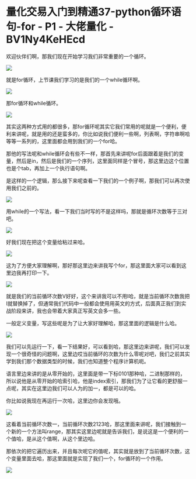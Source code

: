 # 量化交易入门到精通37-python循环语句-for - P1 - 大佬量化 - BV1Ny4KeHEcd

欢迎伙伴们啊，那我们现在开始学习我们非常重要的一个循环。

![](img/e23167372a69f6db6262e35f0dec49c3_1.png)

就是for循环，上节课我们学习的是我们的一个while循环啊。

![](img/e23167372a69f6db6262e35f0dec49c3_3.png)

那for循环和while循环。

![](img/e23167372a69f6db6262e35f0dec49c3_5.png)

其实这两种方式用的都很多，那for循环呢其实它我们常用的呢就是一个便利，便利来讲呢，就是用的还是蛮多的，你比如说我们便利一些啊，列表啊，字符串啊哈等等一系列的，这里面都会用到我们的一个for哈。

那他的写法呢和while循环会有些不一样，那首先来讲呢for后面跟着是我们的变量，然后是in，然后是我们的一个序列，这里面同样是个冒号，那这里边这个位置也是个tab，再加上一个执行语句啊。

是这样的一个逻辑，那么接下来呢查看一下我们的一个例子啊，那我们可以再次使用我们之前的。

![](img/e23167372a69f6db6262e35f0dec49c3_7.png)

用while的一个写法，看一下我们当时写的不是这样吗，那就是循环次数等于三对吧。

![](img/e23167372a69f6db6262e35f0dec49c3_9.png)

好我们现在把这个变量给粘过来哈。

![](img/e23167372a69f6db6262e35f0dec49c3_11.png)

这为了方便大家理解啊，那好那这里边来讲我写个for，那这里面大家可以看到这里边我再打印一下。

![](img/e23167372a69f6db6262e35f0dec49c3_13.png)

就是我们的当前循环次数V好好，这个来讲我可以不用I哈，就是当前循环次数我把I就替换掉了，但通常我们代码中一般都会使用用英文的方式，后面真正我们到实战阶段来讲，我也会带着大家真正写英文会多一些。

一般定义变量，写这些呢是为了让大家好理解哈，那这里面的逻辑是什么哈。

![](img/e23167372a69f6db6262e35f0dec49c3_15.png)

我们可以先运行一下，看一下结果好，可以看到哈，那这里边来讲呢，我们可以发现一个很奇怪的问题啊，这里边哎当前循环的次数为什么零呢对吧，我们之前其实学到我们那个数据类型的时候，我们也知道整个程序计算机呃。

语言里边来讲的是从零开始的，这里面是带一下标0101那种哈，二进制那样的，所以说他是从零开始的哈索引哈，他是index索引，那我们为了让它看的更舒服一点呢，其实在这里边我们可以人为的加一，都是可以的哈。

你比如说我现在再运行一次哈，这里边你会发现哦。

![](img/e23167372a69f6db6262e35f0dec49c3_17.png)

这看着当前循环次数一，当前循环次数2123哈，那这里面来讲呢，我们接触到一个新的一个方法叫range，那其实这里边呢就是告诉我们，是说这是一个便利的一个值哈，是从这个值啊，从这个里边哈。

那依次的把它遍历出来，并且每次呢它的值呢，其实就是放到了当前循环次数，这个变量里面去哈，那这里面就是实现了我们一个，for循环的一个作用。



![](img/e23167372a69f6db6262e35f0dec49c3_19.png)